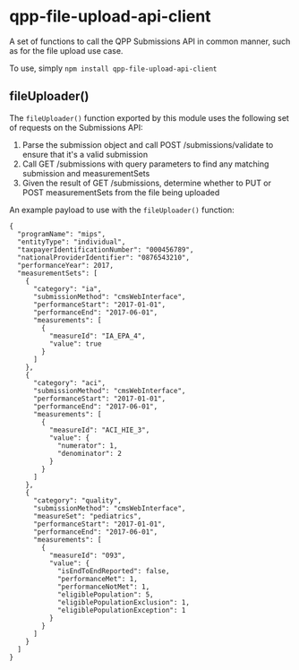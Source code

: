 # qpp-file-upload-api-client
A set of functions to call the QPP Submissions API in common manner, such as for the file upload use case.

To use, simply `npm install qpp-file-upload-api-client`

## fileUploader()
The `fileUploader()` function exported by this module uses the following set of requests on the Submissions API:

1. Parse the submission object and call POST /submissions/validate to ensure that it's a valid submission
1. Call GET /submissions with query parameters to find any matching submission and measurementSets
1. Given the result of GET /submissions, determine whether to PUT or POST measurementSets from the file being uploaded

An example payload to use with the `fileUploader()` function:
```
{
  "programName": "mips",
  "entityType": "individual",
  "taxpayerIdentificationNumber": "000456789",
  "nationalProviderIdentifier": "0876543210",
  "performanceYear": 2017,
  "measurementSets": [
    {
      "category": "ia",
      "submissionMethod": "cmsWebInterface",
      "performanceStart": "2017-01-01",
      "performanceEnd": "2017-06-01",
      "measurements": [
        {
          "measureId": "IA_EPA_4",
          "value": true
        }
      ]
    },
    {
      "category": "aci",
      "submissionMethod": "cmsWebInterface",
      "performanceStart": "2017-01-01",
      "performanceEnd": "2017-06-01",
      "measurements": [
        {
          "measureId": "ACI_HIE_3",
          "value": {
            "numerator": 1,
            "denominator": 2
          }
        }
      ]
    },
    {
      "category": "quality",
      "submissionMethod": "cmsWebInterface",
      "measureSet": "pediatrics",
      "performanceStart": "2017-01-01",
      "performanceEnd": "2017-06-01",
      "measurements": [
        {
          "measureId": "093",
          "value": {
            "isEndToEndReported": false,
            "performanceMet": 1,
            "performanceNotMet": 1,
            "eligiblePopulation": 5,
            "eligiblePopulationExclusion": 1,
            "eligiblePopulationException": 1
          }
        }
      ]
    }
  ]
}
```
